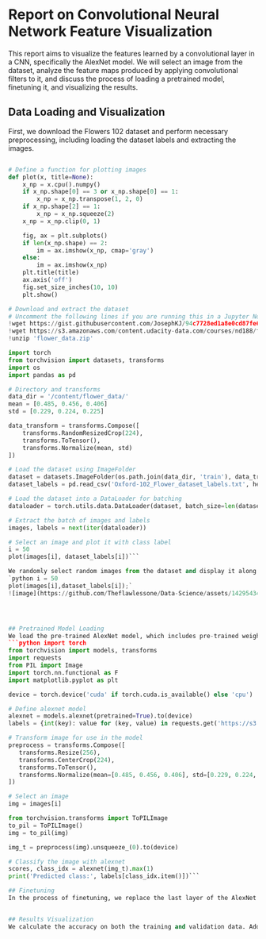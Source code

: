 # Report on Convolutional Neural Network Feature Visualization
This report aims to visualize the features learned by a convolutional layer in a CNN, specifically the AlexNet model. We will select an image from the dataset, analyze the feature maps produced by applying convolutional filters to it, and discuss the process of loading a pretrained model, finetuning it, and visualizing the results.
## Data Loading and Visualization
First, we download the Flowers 102 dataset and perform necessary preprocessing, including loading the dataset labels and extracting the images.
```python import matplotlib.pyplot as plt

# Define a function for plotting images
def plot(x, title=None):
    x_np = x.cpu().numpy()
    if x_np.shape[0] == 3 or x_np.shape[0] == 1:
        x_np = x_np.transpose(1, 2, 0)
    if x_np.shape[2] == 1:
        x_np = x_np.squeeze(2)
    x_np = x_np.clip(0, 1)

    fig, ax = plt.subplots()
    if len(x_np.shape) == 2:
        im = ax.imshow(x_np, cmap='gray')
    else:
        im = ax.imshow(x_np)
    plt.title(title)
    ax.axis('off')
    fig.set_size_inches(10, 10)
    plt.show()

# Download and extract the dataset
# Uncomment the following lines if you are running this in a Jupyter Notebook
!wget https://gist.githubusercontent.com/JosephKJ/94c7728ed1a8e0cd87fe6a029769cde1/raw/403325f5110cb0f3099734c5edb9f457539c77e9/Oxford-102_Flower_dataset_labels.txt
!wget https://s3.amazonaws.com/content.udacity-data.com/courses/nd188/flower_data.zip
!unzip 'flower_data.zip'

import torch
from torchvision import datasets, transforms
import os
import pandas as pd

# Directory and transforms
data_dir = '/content/flower_data/'
mean = [0.485, 0.456, 0.406]
std = [0.229, 0.224, 0.225]

data_transform = transforms.Compose([
    transforms.RandomResizedCrop(224),
    transforms.ToTensor(),
    transforms.Normalize(mean, std)
])

# Load the dataset using ImageFolder
dataset = datasets.ImageFolder(os.path.join(data_dir, 'train'), data_transform)
dataset_labels = pd.read_csv('Oxford-102_Flower_dataset_labels.txt', header=None)[0].str.replace("'", "").str.strip()

# Load the dataset into a DataLoader for batching
dataloader = torch.utils.data.DataLoader(dataset, batch_size=len(dataset), shuffle=False) 

# Extract the batch of images and labels
images, labels = next(iter(dataloader))

# Select an image and plot it with class label
i = 50
plot(images[i], dataset_labels[i])```

We randomly select random images from the dataset and display it along with its corresponding label.
`python i = 50
plot(images[i],dataset_labels[i]);`
![image](https://github.com/Theflawlessone/Data-Science/assets/142954344/7d6949de-b242-414d-b5d8-421852b47f03)```




## Pretrained Model Loading
We load the pre-trained AlexNet model, which includes pre-trained weights. We then run the model on a batch of data from the Flowers 102 dataset. The model's predicted classes are shown along with the images.
```python import torch
from torchvision import models, transforms
import requests
from PIL import Image
import torch.nn.functional as F
import matplotlib.pyplot as plt

device = torch.device('cuda' if torch.cuda.is_available() else 'cpu')

# Define alexnet model
alexnet = models.alexnet(pretrained=True).to(device)
labels = {int(key): value for (key, value) in requests.get('https://s3.amazonaws.com/mlpipes/pytorch-quick-start/labels.json').json().items()}

# Transform image for use in the model
preprocess = transforms.Compose([
   transforms.Resize(256),
   transforms.CenterCrop(224),
   transforms.ToTensor(),
   transforms.Normalize(mean=[0.485, 0.456, 0.406], std=[0.229, 0.224, 0.225])
])

# Select an image
img = images[i]

from torchvision.transforms import ToPILImage
to_pil = ToPILImage()
img = to_pil(img) 

img_t = preprocess(img).unsqueeze_(0).to(device)

# Classify the image with alexnet
scores, class_idx = alexnet(img_t).max(1)
print('Predicted class:', labels[class_idx.item()])```

## Finetuning
In the process of finetuning, we replace the last layer of the AlexNet with a new final layer that has the appropriate number of outputs to match the Flowers 102 dataset. The network is then trained on the Flowers 102 dataset to achieve accuracy.


## Results Visualization
We calculate the accuracy on both the training and validation data. Additionally, we show a sample of images with their true labels and the predicted labels.
